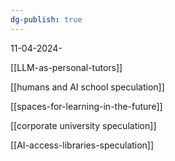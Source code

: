 ```yaml
---
dg-publish: true
---
```

11-04-2024- 

[[LLM-as-personal-tutors]] 

[[humans and AI school speculation]]

[[spaces-for-learning-in-the-future]]

[[corporate university speculation]]

[[AI-access-libraries-speculation]]